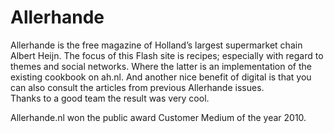 <!--
  id: 2164
  slug: allerhande
  type: fortpolio
  excerpt: <p>I was front-end ActionScript developer in the Fabrique/Lukkien/freelancers SCRUM team that developed the Allerhande website.</p>
  categories: JavaScript, front end, HTML/CSS, framework, Flash
  tags: JavaScript, ActionScript, Flash, scrum, PureMVC
  clients: Lukkien
  collaboration: Fabrique
  prizes: 
  thumbnail: allerhande01.jpg
  image: allerhande01.jpg
  images: allerhande21.jpg, allerhande31.jpg, allerhande41.jpg, allerhande51.jpg, allerhande61.jpg, allerhande71.jpg, allerhande01.jpg, allerhande11.jpg
  inCv: true
  inPortfolio: true
  dateFrom: 2010-01-01
  dateTo: 2010-05-01
-->

# Allerhande

<p>Allerhande is the free magazine of Holland&#8217;s largest supermarket chain Albert Heijn. The focus of this Flash site is recipes; especially with regard to themes and social networks. Where the latter is an implementation of the existing cookbook on ah.nl. And another nice benefit of digital is that you can also consult the articles from previous Allerhande issues.<br />
Thanks to a good team the result was very cool. </p>
<p>Allerhande.nl won the public award Customer Medium of the year 2010.</p>